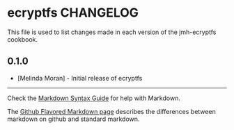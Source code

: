 ecryptfs CHANGELOG
======================

This file is used to list changes made in each version of the jmh-ecryptfs cookbook.

0.1.0
-----
- [Melinda Moran] - Initial release of ecryptfs

- - -
Check the [Markdown Syntax Guide](http://daringfireball.net/projects/markdown/syntax) for help with Markdown.

The [Github Flavored Markdown page](http://github.github.com/github-flavored-markdown/) describes the differences between markdown on github and standard markdown.
